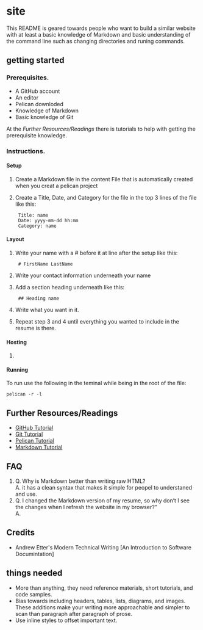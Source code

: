 # site
This README is geared towards people who want to build a similar website with at least a basic knowledge of Markdown and basic understanding of the command line such as changing directories and runing commands.

## getting started
### Prerequisites.
* A GitHub account
* An editor
* Pelican downloded
* Knowledge of Markdown
* Basic knowledge of Git

At the *Further Resources/Readings* there is tutorials to help with getting the prerequisite knowledge.
### Instructions.  
#### Setup
1. Create a Markdown file in the content File that is automatically created when you creat a pelican project  
2. Create a Title, Date, and Category for the file in the top 3 lines of the file like this:  

        Title: name  
        Date: yyyy-mm-dd hh:mm   
        Category: name  
#### Layout
1. Write your name with a # before it at line after the setup like this:  

        # FirstName LastName
2. Write your contact information underneath your name
3. Add a section heading underneath like this:

        ## Heading name
4. Write what you want in it.
5. Repeat step 3 and 4 until everything you wanted to include in the resume is there.
#### Hosting
1. 
#### Running
To run use the following in the teminal while being in the root of the file:  

    pelican -r -l
## Further Resources/Readings
* [GitHub Tutorial](https://docs.github.com/en/get-started)  
* [Git Tutorial](https://git-scm.com/docs/gittutorial)  
* [Pelican Tutorial](https://docs.getpelican.com/en/latest/)  
* [Markdown Tutorial](https://www.markdownguide.org/basic-syntax/)  
## FAQ
1. Q. Why is Markdown better than writing raw HTML?  
    A. it has a clean syntax that makes it simple for peopel to understaned and use.  
2. Q. I changed the Markdown version of my resume, so why don’t I see the changes when I refresh the website in my browser?”  
A.


## Credits
* Andrew Etter's Modern Technical Writing [An Introduction to Software Documintation]

## things needed
* More than anything, they need reference materials, short tutorials, and code samples.
* Bias towards including headers, tables, lists, diagrams, and images. These additions make your writing more approachable and simpler to scan than paragraph after paragraph of prose.
* Use inline styles to offset important text.

